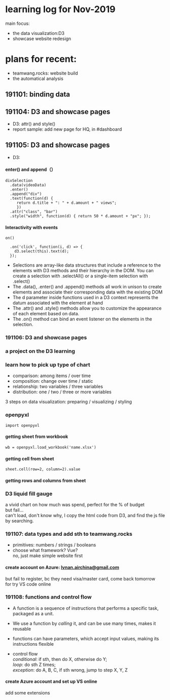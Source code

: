 # learning log for Nov-2019  
main focus:  
* the data visualization:D3  
* showcase website redesign  


# plans for recent:  
* teamwang.rocks: website build  
* the automatical analysis  

## 191101: binding data  

## 191104: D3 and showcase pages  
* D3: attr() and style()
* report sample: add new page for HQ,
in #dashboard  

## 191105: D3 and showcase pages  
* D3: 
#### enter() and append（）  
```  
divSelection
  .data(videoData)
  .enter()
  .append("div")
  .text(function(d) { 
     return d.title + ": " + d.amount + " views";
	 })
  .attr("class", "bar")
  .style("width", function(d) { return 50 * d.amount + "px"; });  
  ```  
#### Interactivity with events  
  `on()`  
```  
  .on('click', function(i, d) => {
    d3.select(this).text(d);
  });
```  
* Selections are array-like data structures that include a reference to the elements with D3 methods and their hierarchy in the DOM. You can create a selection with .selectAll() or a single-item selection with .select()  
* The .data(), .enter() and .append() methods all work in unison to create elements and associate their corresponding data with the existing DOM  
* The d parameter inside functions used in a D3 context represents the datum associated with the element at hand  
* The .attr() and .style() methods allow you to customize the appearance of each element based on data.  
* The .on() method can bind an event listener on the elements in the selection.  

### 191106: D3 and showcase pages  
### a project on the D3 learning  

### learn how to pick up type of chart  
* comparison: among items / over time  
* composition: change over time / static  
* relationship: two variables / three variables  
* distribution: one / two / three or more variables  

3 steps on data visualization: preparing / visualizing / styling  

### openpyxl  
`import openpyxl`  
#### getting sheet from workbook  
`wb = openpyxl.load_workbook('name.xlsx')`  
#### getting cell from sheet  
`sheet.cell(row=2, column=2).value`  
#### getting rows and columns from sheet  

### D3 liquid fill gauge  
a vivid chart on how much was spend, perfect for the % of budget  
but fail...  
can't load, don't know why, I copy the html code from D3, and find the js file by searching.   

### 191107: data types and add sth to teamwang.rocks  
* primitives: numbers / strings / booleans  
* choose what framework? Vue?  
no, just make simple website first  

#### create account on Azure: lvnan.airchina@gmail.com  
but fail to register, bc they need visa/master card, come back tomorrow  
for try VS code online  

### 191108: functions and control flow  
* A function is a sequence of instructions that performs a specific task, packaged as a unit.  
* We use a function by *calling* it, and can be use many times, makes it reusable  
* functions can have parameters, which accept input values, making its instructions flexible  

* control flow  
*conditional*: if sth, then do X, otherwise do Y;  
*loop*: do sth Z times;  
*exception*: do A, B, C, if sth wrong, jump to step X, Y, Z  
#### create Azure account and set up VS online  
add some extensions  

